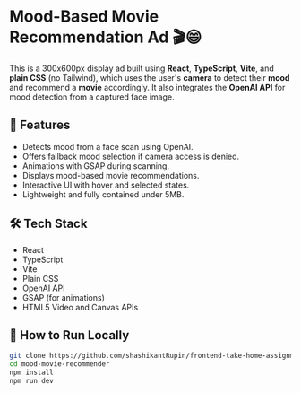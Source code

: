 
# Mood-Based Movie Recommendation Ad 🎬😄

This is a 300x600px display ad built using **React**, **TypeScript**, **Vite**, and **plain CSS** (no Tailwind), which uses the user's **camera** to detect their **mood** and recommend a **movie** accordingly. It also integrates the **OpenAI API** for mood detection from a captured face image.

## 🔮 Features

- Detects mood from a face scan using OpenAI.
- Offers fallback mood selection if camera access is denied.
- Animations with GSAP during scanning.
- Displays mood-based movie recommendations.
- Interactive UI with hover and selected states.
- Lightweight and fully contained under 5MB.

## 🛠 Tech Stack

- React
- TypeScript
- Vite
- Plain CSS
- OpenAI API
- GSAP (for animations)
- HTML5 Video and Canvas APIs

## 🚀 How to Run Locally

```bash
git clone https://github.com/shashikantRupin/frontend-take-home-assignment
cd mood-movie-recommender
npm install
npm run dev
